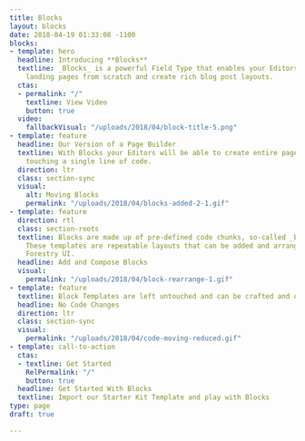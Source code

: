```yaml
---
title: Blocks
layout: blocks
date: 2018-04-19 01:33:08 -1100
blocks:
- template: hero
  headline: Introducing **Blocks**
  textline: _Blocks_ is a powerful Field Type that enables your Editors to build entire
    landing pages from scratch and create rich blog post layouts.
  ctas:
  - permalink: "/"
    textline: View Video
    button: true
  video:
    fallbackVisual: "/uploads/2018/04/block-title-5.png"
- template: feature
  headline: Our Version of a Page Builder
  textline: With Blocks your Editors will be able to create entire pages without ever
    touching a single line of code.
  direction: ltr
  class: section-sync
  visual:
    alt: Moving Blocks
    permalink: "/uploads/2018/04/blocks-added-2-1.gif"
- template: feature
  direction: rtl
  class: section-roots
  textline: Blocks are made up of pre-defined code chunks, so-called _Block Templates_.
    These templates are repeatable layouts that can be added and arrange inside the
    Forestry UI.
  headline: Add and Compose Blocks
  visual:
    permalink: "/uploads/2018/04/block-rearrange-1.gif"
- template: feature
  textline: Block Templates are left untouched and can be crafted and optimized individually.
  headline: No Code Changes
  direction: ltr
  class: section-sync
  visual:
    permalink: "/uploads/2018/04/code-moving-reduced.gif"
- template: call-to-action
  ctas:
  - textline: Get Started
    RelPermalink: "/"
    button: true
  headline: Get Started With Blocks
  textline: Import our Starter Kit Template and play with Blocks
type: page
draft: true

---
```

